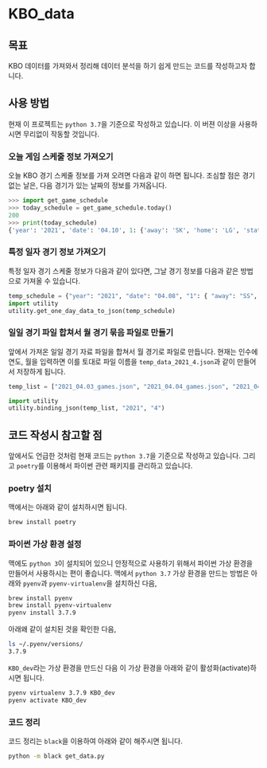 # KBO_data

## 목표

KBO 데이터를 가져와서 정리해 데이터 분석을 하기 쉽게 만드는 코드를 작성하고자 합니다.

## 사용 방법

현재 이 프로젝트는 `python 3.7`을 기준으로 작성하고 있습니다. 이 버젼 이상을 사용하시면 무리없이 작동할 것입니다.

### 오늘 게임 스케줄 정보 가져오기

오늘 KBO 경기 스케줄 정보를 가져 오려면 다음과 같이 하면 됩니다. 조심할 점은 경기 없는 날은, 다음 경기가 있는 날짜의 정보를 가져옵니다.

```python
>>> import get_game_schedule
>>> today_schedule = get_game_schedule.today()
200
>>> print(today_schedule)
{'year': '2021', 'date': '04.10', 1: {'away': 'SK', 'home': 'LG', 'state': '6회초', 'suspended': '0'}, 2: {'away': 'KT', 'home': 'SS', 'state': '5회말', 'suspended': '0'}, 3: {'away': 'WO', 'home': 'LT', 'state': '17:00', 'suspended': '0'}, 4: {'away': 'OB', 'home': 'HH', 'state': '17:00', 'suspended': '0'}, 5: {'away': 'NC', 'home': 'HT', 'state': '17:00', 'suspended': '0'}}
```

### 특정 일자 경기 정보 가져오기

특정 일자 경기 스케줄 정보가 다음과 같이 있다면, 그날 경기 정보를 다음과 같은 방법으로 가져올 수 있습니다.

```python
temp_schedule = {"year": "2021", "date": "04.08", "1": { "away": "SS", "home": "OB", "state": "종료", "suspended": "0" }, "2": { "away": "LT", "home": "NC", "state": "종료", "suspended": "0" }, "3": { "away": "LG", "home": "KT", "state": "종료", "suspended": "0" },"4": { "away": "HT", "home": "WO", "state": "종료", "suspended": "0" },"5": { "away": "HH", "home": "SK", "state": "종료", "suspended": "0" }}
import utility
utility.get_one_day_data_to_json(temp_schedule)
```

### 일일 경기 파일 합쳐서 월 경기 묶음 파일로 만들기

앞에서 가져온 일일 경기 자료 파일을 합쳐서 월 경기로 파일로 만듭니다. 현재는 인수에 연도, 월을 입력하면 이를 토대로 파일 이름을 `temp_data_2021_4.json`과 같이 만들어서 저장하게 됩니다.

```python
temp_list = ["2021_04.03_games.json", "2021_04.04_games.json", "2021_04.06_games.json", "2021_04.07_games.json", "2021_04.08_games.json", "2021_04.09_games.json", "2021_04.10_games.json"]

import utility
utility.binding_json(temp_list, "2021", "4")
```

## 코드 작성시 참고할 점

앞에서도 언급한 것처럼 현재 코드는 `python 3.7`을 기준으로 작성하고 있습니다. 그리고 `poetry`를 이용해서 파이썬 관련 패키지를 관리하고 있습니다.

### poetry 설치

맥에서는 아래와 같이 설치하시면 됩니다.

```bash
brew install poetry
```

### 파이썬 가상 환경 설정

맥에도 `python 3`이 설치되어 있으니 안정적으로 사용하기 위해서 파이썬 가상 환경을 만들어서 사용하시는 편이 좋습니다. 맥에서 `python 3.7` 가상 환경을 만드는 방법은 아래와 `pyenv`과 `pyenv-virtualenv`을 설치하신 다음,

```bash
brew install pyenv
brew install pyenv-virtualenv
pyenv install 3.7.9
```

아래왜 같이 설치된 것을 확인한 다음,

```bash
ls ~/.pyenv/versions/
3.7.9
```

`KBO_dev`라는 가상 환경을 만드신 다음 이 가상 환경을 아래와 같이 활성화(activate)하시면 됩니다.

```bash
pyenv virtualenv 3.7.9 KBO_dev
pyenv activate KBO_dev
```

### 코드 정리

코드 정리는 `black`을 이용하여 아래와 같이 해주시면 됩니다.

```bash
python -m black get_data.py
```
